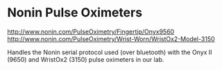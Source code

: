 Nonin Pulse Oximeters
=========

<http://www.nonin.com/PulseOximetry/Fingertip/Onyx9560>
<http://www.nonin.com/PulseOximetry/Wrist-Worn/WristOx2-Model-3150>

Handles the Nonin serial protocol used (over bluetooth) with the Onyx II (9650) and WristOx2 (3150) pulse oximeters in our lab.